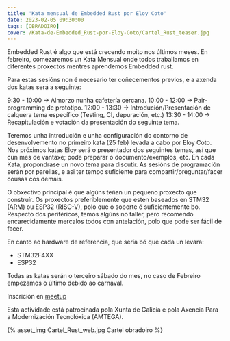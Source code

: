 ```yaml
---
title: 'Kata mensual de Embedded Rust por Eloy Coto'
date: 2023-02-05 09:30:00
tags: [OBRADOIRO]
cover: /Kata-de-Embedded_Rust-por-Eloy-Coto/Cartel_Rust_teaser.jpg
---
```


Embedded Rust é algo que está crecendo moito nos últimos meses. En febreiro, comezaremos un Kata Mensual onde todos traballamos en diferentes proxectos mentres aprendemos Embedded rust.

Para estas sesións non é necesario ter coñecementos previos, e a axenda dos katas será a seguinte:

9:30 - 10:00 -> Almorzo nunha cafetería cercana.
10:00 - 12:00 -> Pair-programming de prototipo.
12:00 - 13:30 -> Introdución/Presentación de calquera tema específico (Testing, CI, depuración, etc.)
13:30 - 14:00 -> Recapitulación e votación da presentación do seguinte tema.

Teremos unha introdución e unha configuración do contorno de desenvolvemento no primeiro kata (25 feb) levada a cabo por Eloy Coto. Nos próximos katas Eloy será o presentador dos seguintes temas, así que cun mes de vantaxe; pode preparar o documento/exemplos, etc. En cada Kata, propondrase un novo tema para discutir. As sesións de programación serán por parellas, e asi ter tempo suficiente para compartir/preguntar/facer cousas cos demais.

O obxectivo principal é que algúns teñan un pequeno proxecto que construír. Os proxectos preferiblemente que esten baseados en STM32 (ARM) ou ESP32 (RISC-V), polo que o soporte é suficientemente bo. Respecto dos periféricos, temos algúns no taller, pero recomendo encarecidamente mercalos todos con antelación, polo que pode ser fácil de facer.

En canto ao hardware de referencia, que sería bó que cada un levara:

- STM32F4XX
- ESP32

Todas as katas serán o terceiro sábado do mes, no caso de Febreiro empezamos o último debido ao carnaval.

Inscrición en [meetup](https://www.meetup.com/es-ES/AIndustriosa)

Esta actividade está patrocinada pola Xunta de Galicia e pola Axencia Para a Modernización Tecnolóxica (AMTEGA).


{% asset_img Cartel_Rust_web.jpg Cartel obradoiro %}
